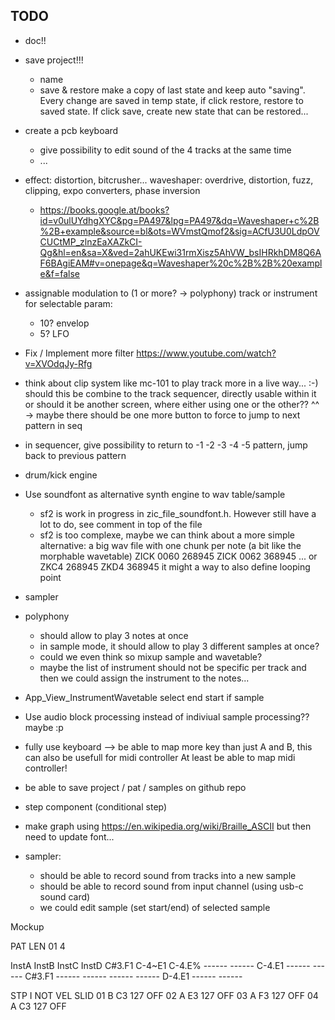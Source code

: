 ## TODO

- doc!!

- save project!!!
    - name
    - save & restore
    make a copy of last state and keep auto "saving". Every change are saved in temp state, if click restore, restore to saved state.
    If click save, create new state that can be restored...


- create a pcb keyboard
    - give possibility to edit sound of the 4 tracks at the same time
    - ...

- effect: distortion, bitcrusher... waveshaper: overdrive, distortion, fuzz, clipping, expo converters, phase inversion
    - https://books.google.at/books?id=v0ulUYdhgXYC&pg=PA497&lpg=PA497&dq=Waveshaper+c%2B%2B+example&source=bl&ots=WVmstQmof2&sig=ACfU3U0LdpOVCUCtMP_zlnzEaXAZkCI-Qg&hl=en&sa=X&ved=2ahUKEwi31rmXisz5AhVW_bsIHRkhDM8Q6AF6BAgiEAM#v=onepage&q=Waveshaper%20c%2B%2B%20example&f=false
    
- assignable modulation to (1 or more? -> polyphony) track or instrument for selectable param:
    - 10? envelop 
    - 5? LFO

- Fix / Implement more filter https://www.youtube.com/watch?v=XVOdqJy-Rfg

- think about clip system like mc-101 to play track more in a live way... :-)
    should this be combine to the track sequencer, directly usable within it
    or should it be another screen, where either using one or the other?? ^^
    -> maybe there should be one more button to force to jump to next pattern in seq

- in sequencer, give possibility to return to -1 -2 -3 -4 -5 pattern, jump back to previous pattern

- drum/kick engine

- Use soundfont as alternative synth engine to wav table/sample
    - sf2 is work in progress in zic_file_soundfont.h. However still have a lot to do, see comment in top of the file
    - sf2 is too complexe, maybe we can think about a more simple alternative: 
        a big wav file with one chunk per note (a bit like the morphable wavetable)
        ZICK 0060 268945
        ZICK 0062 368945
        ...
        or ZKC4 268945
           ZKD4 368945
        it might a way to also define looping point

- sampler

- polyphony
    - should allow to play 3 notes at once
    - in sample mode, it should allow to play 3 different samples at once?
    - could we even think so mixup sample and wavetable?
    - maybe the list of instrument should not be specific per track and then we could assign the instrument to the notes...


- App_View_InstrumentWavetable select end start if sample

- Use audio block processing instead of indiviual sample processing?? maybe :p

- fully use keyboard --> be able to map more key than just A and B, this can also be usefull for midi controller
    At least be able to map midi controller!

- be able to save project / pat / samples on github repo

- step component (conditional step)

- make graph using https://en.wikipedia.org/wiki/Braille_ASCII but then need to update font...

- sampler:
    - should be able to record sound from tracks into a new sample
    - should be able to record sound from input channel (using usb-c sound card)
    - we could edit sample (set start/end) of selected sample






Mockup

PAT LEN
 01   4

InstA  InstB  InstC  InstD
C#3.F1 C-4~E1 C-4.E% ------
------ C-4.E1 ------ ------
C#3.F1 ------ ------ ------
------ D-4.E1 ------ ------

STP I NOT VEL SLID
 01 B  C3 127 OFF
 02 A  E3 127 OFF
 03 A  F3 127 OFF
 04 A  C3 127 OFF

